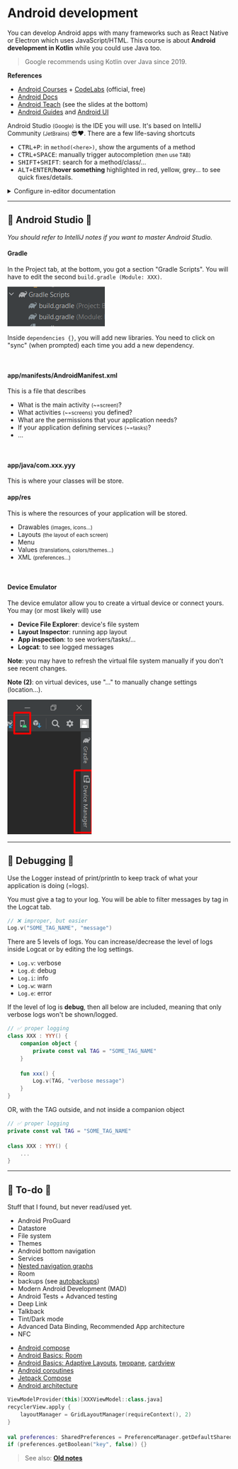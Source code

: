 # Android development

<div class="row row-cols-md-2"><div>

You can develop Android apps with many frameworks such as React Native or Electron which uses JavaScript/HTML. This course is about **Android development in Kotlin** while you could use Java too.

> Google recommends using Kotlin over Java since 2019.

**References**

* [Android Courses](https://developer.android.com/courses/) + [CodeLabs](https://codelabs.developers.google.com/?cat=Android) (official, free)
* [Android Docs](https://developer.android.com/docs)
* [Android Teach](https://developer.android.com/teach) (see the slides at the bottom)
* [Android Guides](https://developer.android.com/guide) and [Android UI](https://developer.android.com/develop/ui)

</div><div>

Android Studio <small>(Google)</small> is the IDE you will use. It's based on IntelliJ Community <small>(JetBrains)</small> 😎❤️. There are a few life-saving shortcuts

* <kbd>CTRL+P</kbd>: in `method(<here>)`, show the arguments of a method
* <kbd>CTRL+SPACE</kbd>: manually trigger autocompletion <small>(then use <kbd>TAB</kbd>)</small>
* <kbd>SHIFT+SHIFT</kbd>: search for a method/class/...
* <kbd>ALT+ENTER</kbd>/**hover something** highlighted in red, yellow, grey... to see quick fixes/details.

<details class="details-e">
<summary>Configure in-editor documentation</summary>

To see the documentation of a method, use <kbd>CTRL+Q</kbd> or hover a method. By default, you won't see anything interesting.

* Navigate to the source of any Android class. As a remainder, you can use <kbd>CTRL+(MOUSE LEFT)</kbd> like in VSCode/...
* Click on "Download sources"
* Done
</details>
</div></div>

<hr class="sep-both">

## 📱 Android Studio 📱

*You should refer to IntelliJ notes if you want to master Android Studio.*

<div class="row row-cols-md-2"><div>

#### Gradle

In the Project tab, at the bottom, you got a section "Gradle Scripts". You will have to edit the second `build.gradle (Module: XXX)`.

<div class="text-center">

![gradle](_images/gradle.png)
</div>

Inside `dependencies {}`, you will add new libraries. You need to click on "sync" (when prompted) each time you add a new dependency.

<br>

#### app/manifests/AndroidManifest.xml

This is a file that describes

* What is the main activity <small>(~=screen)</small>?
* What activities <small>(~=screens)</small> you defined?
* What are the permissions that your application needs?
* If your application defining services <small>(~=tasks)</small>?
* ...

<br>

#### app/java/com.xxx.yyy

This is where your classes will be store.
</div><div>

#### app/res

This is where the resources of your application will be stored.

* Drawables <small>(images, icons...)</small>
* Layouts <small>(the layout of each screen)</small>
* Menu
* Values <small>(translations, colors/themes...)</small>
* XML <small>(preferences...)</small>

<br>

#### Device Emulator

The device emulator allow you to create a virtual device or connect yours. You may (or most likely will) use

<div class="row mx-0"><div class="col-9">

* **Device File Explorer**: device's file system
* **Layout Inspector**: running app layout
* **App inspection**: to see workers/tasks/...
* **Logcat**: to see logged messages

**Note**: you may have to refresh the virtual file system manually if you don't see recent changes.

**Note (2)**: on virtual devices, use "..." to manually change settings (location...).
</div><div class="col-3">

![device_manager](_images/device_manager.png)
</div></div>

</div></div>

<hr class="sep-both">

## 🐛 Debugging 🐛 

<div class="row row-cols-md-2 mt-4"><div>

Use the Logger instead of print/println to keep track of what your application is doing (=logs).

You must give a tag to your log. You will be able to filter messages by tag in the Logcat tab.

```kotlin
// ❌ improper, but easier
Log.v("SOME_TAG_NAME", "message")
```

There are 5 levels of logs. You can increase/decrease the level of logs inside Logcat or by editing the log settings.

* `Log.v`: verbose
* `Log.d`: debug
* `Log.i`: info
* `Log.w`: warn
* `Log.e`: error

If the level of log is **debug**, then all below are included, meaning that only verbose logs won't be shown/logged.

</div><div>

```kotlin
// ✅ proper logging
class XXX : YYY() {
    companion object {
        private const val TAG = "SOME_TAG_NAME"
    }
    
    fun xxx() {
        Log.v(TAG, "verbose message")
    }
}
```

OR, with the TAG outside, and not inside a companion object

```kotlin
// ✅ proper logging
private const val TAG = "SOME_TAG_NAME"

class XXX : YYY() {    
    ...
}
```

</div></div>

<hr class="sep-both">

## 👻 To-do 👻

Stuff that I found, but never read/used yet.

<div class="row row-cols-md-2"><div>

* Android ProGuard
* Datastore
* File system
* Themes
* Android bottom navigation
* Services
* [Nested navigation graphs](https://developer.android.com/guide/navigation/navigation-nested-graphs)
* Room
* backups (see [autobackups](https://developer.android.com/guide/topics/data/autobackup))
* Modern Android Development (MAD)
* Android Tests + Advanced testing
* Deep Link
* Talkback
* Tint/Dark mode
* Advanced Data Binding, Recommended App architecture
* NFC

</div><div>

* [Android compose](https://developer.android.com/courses/android-basics-compose/course)
* [Android Basics: Room](https://developer.android.com/courses/android-basics-kotlin/unit-5)
* [Android Basics: Adaptive Layouts](https://developer.android.com/codelabs/basic-android-kotlin-training-adaptive-layouts), [twopane](https://developer.android.com/develop/ui/views/layout/twopane), [cardview](https://developer.android.com/develop/ui/views/layout/cardview)
* [Android coroutines](https://developer.android.com/courses/pathways/android-coroutines)
* [Jetpack Compose](https://developer.android.com/courses/jetpack-compose/course)
* [Android architecture](https://developer.android.com/courses/pathways/android-architecture)

```kotlin
ViewModelProvider(this)[XXXViewModel::class.java]
recyclerView.apply {
    layoutManager = GridLayoutManager(requireContext(), 2)
}

val preferences: SharedPreferences = PreferenceManager.getDefaultSharedPreferences(this)
if (preferences.getBoolean("key", false)) {}
```

> See also: **[Old notes](_old.md)**
</div></div>
